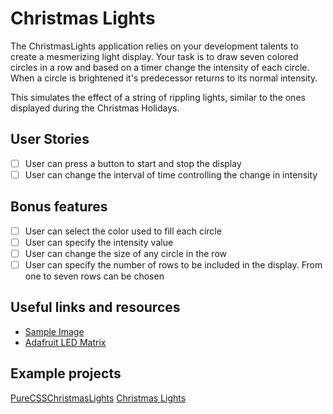 # Christmas Lights

The ChristmasLights application relies on your development talents to create
a mesmerizing light display. Your task is to draw seven colored circles
in a row and based on a timer change the intensity of each circle. When
a circle is brightened it's predecessor returns to its normal intensity.

This simulates the effect of a string of rippling lights, similar to the ones
displayed during the Christmas Holidays.

## User Stories

- [ ] User can press a button to start and stop the display
- [ ] User can change the interval of time controlling the change in intensity

## Bonus features

- [ ] User can select the color used to fill each circle
- [ ] User can specify the intensity value
- [ ] User can change the size of any circle in the row
- [ ] User can specify the number of rows to be included in the display. From
      one to seven rows can be chosen

## Useful links and resources

- [Sample Image](https://previews.123rf.com/images/whiterabbit/whiterabbit1003/whiterabbit100300020/6582600-seven-color-balls-red-orange-yellow-green-cyan-blue-and-magenta-in-a-row-on-a-white-background.jpg)
- [Adafruit LED Matrix](https://cdn-shop.adafruit.com/970x728/1487-02.jpg)

## Example projects

[PureCSSChristmasLights](https://codepen.io/tobyj/pen/QjvEex)
[Christmas Lights](https://codepen.io/irfanezani_/pen/mdeLpKo)
